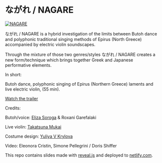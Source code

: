 # ながれ / NAGARE

[![NAGARE](http://payload423.cargocollective.com/1/15/480805/10764516/House_west-11-of-98-resized-new_1000.jpg)](http://nagare.netlify.com/)

ながれ / NAGARE is a hybrid investigation of the limits between Butoh dance and polyphonic traditional singing methods of Epirus (North Greece) accompanied by electric violin soundscapes.

Through the mixture of those two genres/styles ながれ / NAGARE creates a new form/technique which brings together Greek and Japanese performative elements. 

In short:

Butoh dance, polyphonic singing of Epirus (Northern Greece) laments and live electric violin, (55 min).

[Watch the trailer](https://vimeo.com/219500450)

Credits:

Butoh/voice: [Eliza Soroga](http://cargocollective.com/elizasoroga) & Roxani Garefalaki

Live violin: [Takatsuna Mukai](http://takatsuna.com/)

Costume design: [Yuliya V Krylova](http://thehouseofdreams.co.uk/)

Video: Eleonora Cristin, Simone Pellegrini / Doris Shiffer

This repo contains slides made with [reveal.js](http://lab.hakim.se/reveal-js/#/) and deployed to [netlify.com](https://www.netlify.com/).

